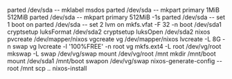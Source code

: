 

   parted /dev/sda -- mklabel msdos
   parted /dev/sda -- mkpart primary 1MiB 512MiB
parted /dev/sda -- mkpart primary 512MiB -1s
parted /dev/sda -- set 1 boot on
parted /dev/sda -- set 2 lvm on
mkfs.vfat -F 32 -n boot /dev/sda1
cryptsetup luksFormat /dev/sda2
cryptsetup luksOpen /dev/sda2 nixos
pvcreate /dev/mapper/nixos
vgcreate vg /dev/mapper/nixos
lvcreate -L 8G -n swap vg
lvcreate -l '100%FREE' -n root vg
mkfs.ext4 -L root /dev/vg/root
mkswap -L swap /dev/vg/swap
mount /dev/vg/root /mnt
mkdir /mnt/boot
mount /dev/sda1 /mnt/boot
swapon /dev/vg/swap
nixos-generate-config --root /mnt
scp ..
nixos-install
